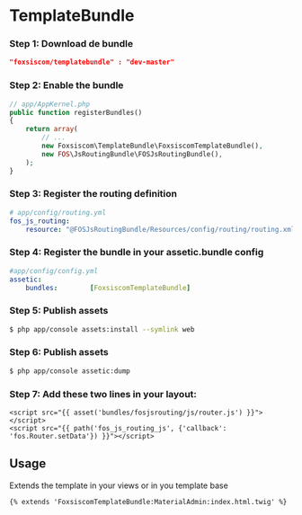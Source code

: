 # TemplateBundle


### Step 1: Download de bundle
``` json
"foxsiscom/templatebundle" : "dev-master"
```

### Step 2: Enable the bundle
``` php
// app/AppKernel.php
public function registerBundles()
{
    return array(
        // ...
        new Foxsiscom\TemplateBundle\FoxsiscomTemplateBundle(),
        new FOS\JsRoutingBundle\FOSJsRoutingBundle(),
    );
}
```

### Step 3: Register the routing definition

```yaml
# app/config/routing.yml
fos_js_routing:
    resource: "@FOSJsRoutingBundle/Resources/config/routing/routing.xml"
```

### Step 4: Register the bundle in your assetic.bundle config
``` yaml
#app/config/config.yml
assetic:
    bundles:        [FoxsiscomTemplateBundle]
```

### Step 5: Publish assets
```sh
$ php app/console assets:install --symlink web
```

### Step 6: Publish assets
```sh
$ php app/console assetic:dump
```

### Step 7: Add these two lines in your layout:
```jinja
<script src="{{ asset('bundles/fosjsrouting/js/router.js') }}"></script>
<script src="{{ path('fos_js_routing_js', {'callback': 'fos.Router.setData'}) }}"></script>
```

Usage
-----

Extends the template in your views or in you template base
``` twig
{% extends 'FoxsiscomTemplateBundle:MaterialAdmin:index.html.twig' %}
```
